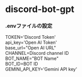 # discord-bot-gpt
### .envファイルの設定
TOKEN='Discord Token'  
api_key='Open AI Token'  
base_url="Open AI URL"  
CHANNEL=Discord channel ID  
BOT_NAME="BOT Name"  
BOT_ID=BOT ID  
GEMINI_API_KEY='Gemini API key'
